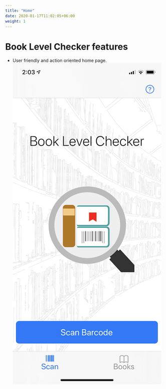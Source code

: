 ```yaml
---
title: "Home"
date: 2020-01-17T11:02:05+06:00
weight: 1
---
```


# Book Level Checker features

* User friendly and action oriented home page.
![App homepage](/images/app-features/1-home.png "home")
